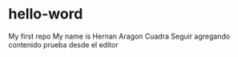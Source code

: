 # hello-word
My first repo
My name is Hernan Aragon Cuadra
Seguir agregando contenido
prueba desde el editor

